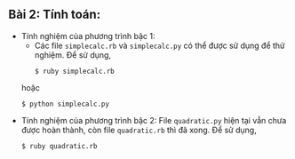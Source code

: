 ## Bài 2: Tính toán:
* Tính nghiệm của phương trình bậc 1:
  - Các file `simplecalc.rb` và `simplecalc.py` có thể được sử dụng để thử nghiệm. Để sử dụng, 
    ```shell
    $ ruby simplecalc.rb
    ```
   hoặc
    ```shell
    $ python simplecalc.py
    ```
* Tính nghiệm của phương trình bậc 2:
  File `quadratic.py` hiện tại vẫn chưa được hoàn thành, còn file `quadratic.rb` thì đã xong. Để sử dụng,
    ```shell
    $ ruby quadratic.rb 
    ```
